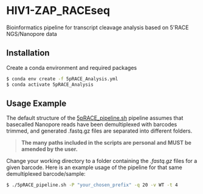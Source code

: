 # HIV1-ZAP_RACEseq
Bioinformatics pipeline for transcript cleavage analysis based on 5'RACE NGS/Nanopore data

## Installation
Create a conda environment and required packages

```bash
$ conda env create -f 5pRACE_Analysis.yml
$ conda activate 5pRACE_Analysis
```

## Usage Example

The default structure of the [5pRACE_pipeline.sh](code%2F5pRACE_pipeline.sh) pipeline assumes that basecalled Nanopore reads have been demultiplexed with barcodes trimmed, and generated .fastq.gz files are separated into different folders.

>**The many paths included in the scripts are personal and MUST be amended by the user.**

Change your working directory to a folder containing the *.fastq.gz* files for a given barcode. Here is an example usage of the pipeline for that same demultiplexed barcode/sample:

```bash
$ ./5pRACE_pipeline.sh -P "your_chosen_prefix" -q 20 -v WT -t 4
```
